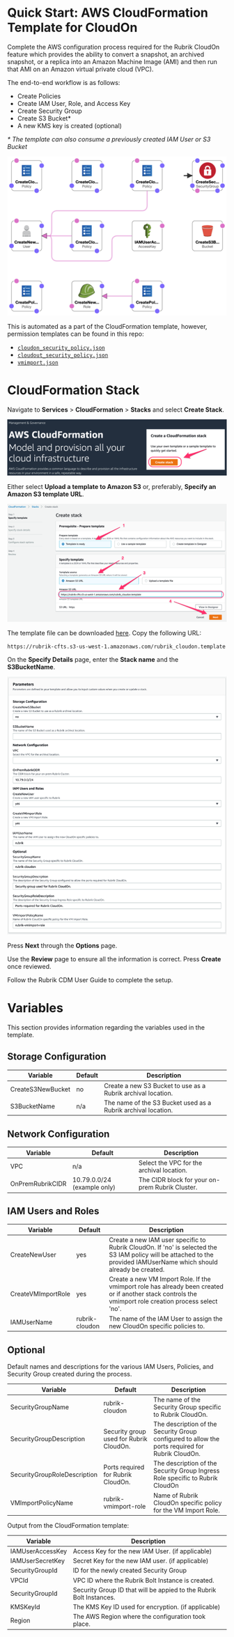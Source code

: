 # Quick Start: AWS CloudFormation Template for CloudOn

Complete the AWS configuration process required for the Rubrik CloudOn feature which provides the ability to convert a snapshot, an archived snapshot, or a replica into an Amazon Machine Image (AMI) and then run that AMI on an Amazon virtual private cloud (VPC).

The end-to-end workflow is as follows:

* Create Policies
* Create IAM User, Role, and Access Key
* Create Security Group
* Create S3 Bucket*
* A new KMS key is created (optional)

_* The template can also consume a previously created IAM User or S3 Bucket_

![Template Design](img/rubrik-cloudon-designer.png)

This is automated as a part of the CloudFormation template, however, permission templates can be found in this repo:

* [`cloudon_security_policy.json`](../cloudon_security_policy.json)
* [`cloudout_security_policy.json`](../cloudout_security_policy.json)
* [`vmimport.json`](../vmimport.json)

# CloudFormation Stack

Navigate to **Services** > **CloudFormation** > **Stacks** and select **Create Stack**.

![Create a Stack](img/image1.png)

Either select **Upload a template to Amazon S3** or, preferably, **Specify an Amazon S3 template URL**.

![Select Template](img/image2.png)

The template file can be downloaded [here](https://rubrik-cfts.s3-us-west-1.amazonaws.com/rubrik_cloudon.template). Copy the following URL:

```url
https://rubrik-cfts.s3-us-west-1.amazonaws.com/rubrik_cloudon.template
```

On the **Specify Details** page, enter the **Stack name** and the **S3BucketName**.

![Specify Details](img/image3.png)

Press **Next** through the **Options** page.

Use the **Review** page to ensure all the information is correct. Press **Create** once reviewed.

Follow the Rubrik CDM User Guide to complete the setup.

# Variables

This section provides information regarding the variables used in the template.

## Storage Configuration

| Variable  |  Default | Description  |
|---|---|---|
| CreateS3NewBucket | no | Create a new S3 Bucket to use as a Rubrik archival location.|
| S3BucketName | n/a |The name of the S3 Bucket used as a Rubrik archival location.|

## Network Configuration

| Variable  |  Default | Description  |
|---|---|---|
| VPC | n/a | Select the VPC for the archival location. |
| OnPremRubrikCIDR | 10.79.0.0/24 (example only) | The CIDR block for your on-prem Rubrik Cluster. |

## IAM Users and Roles

| Variable  |  Default | Description  |
|---|---|---|
| CreateNewUser | yes | Create a new IAM user specific to Rubrik CloudOn. If 'no' is selected the S3 IAM policy will be attached to the provided IAMUserName which should already be created. |
| CreateVMImportRole |yes | Create a new VM Import Role. If the vmimport role has already been created or if another stack controls the vmimport role creation process select 'no'. |
| IAMUserName | rubrik-cloudon | The name of the IAM User to assign the new CloudOn specific policies to. |

## Optional

Default names and descriptions for the various IAM Users, Policies, and Security Group created during the process.

| Variable  |  Default | Description  |
|---|---|---|
|SecurityGroupName | rubrik-cloudon | The name of the Security Group specific to Rubrik CloudOn. |
| SecurityGroupDescription | Security group used for Rubrik CloudOn. | The description of the Security Group configured to allow the ports required for Rubrik CloudOn. |
| SecurityGroupRoleDescription | Ports required for Rubrik CloudOn. |The description of the Security Group Ingress Role specific to Rubrik CloudOn |
| VMImportPolicyName | rubrik-vmimport-role | Name of Rubrik CloudOn specific policy for the VM Import Role. |

Output from the CloudFormation template:

| Variable | Description |
|---|---|
| IAMUserAccessKey | Access Key for the new IAM User.  (if applicable) |
| IAMUserSecretKey | Secret Key for the new IAM user.  (if applicable) |
| SecurityGroupId | ID for the newly created Security Group |
| VPCId | VPC ID where the Rubrik Bolt Instance is created. |
| SecurityGroupId | Security Group ID that will be appied to the Rubrik Bolt Instances. |
| KMSKeyId         | The KMS Key ID used for encryption. (if applicable) |
| Region           | The AWS Region where the configuration took place.  |
